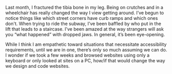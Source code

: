 

Last month, I fractured the tibia bone in my leg. Being on crutches and in a wheelchair has really changed the
way I view getting around. I’ve begun to notice things like which street corners have curb ramps and
which ones don't. When trying to ride the subway, I’ve been baffled by who put in the lift that leads to
a staircase. I’ve been amazed at the way strangers will ask you “what happened” with dropped
jaws. In general, it’s been eye-opening. 

While I think I am empathetic toward situations that necessitate accessibility requirements, until we are in
one, there’s only so much assuming we can do. I wonder if we took a few weeks and browsed websites using
only a keyboard or only looked at sites on a PC, how/if that would change the way we design and code websites.
